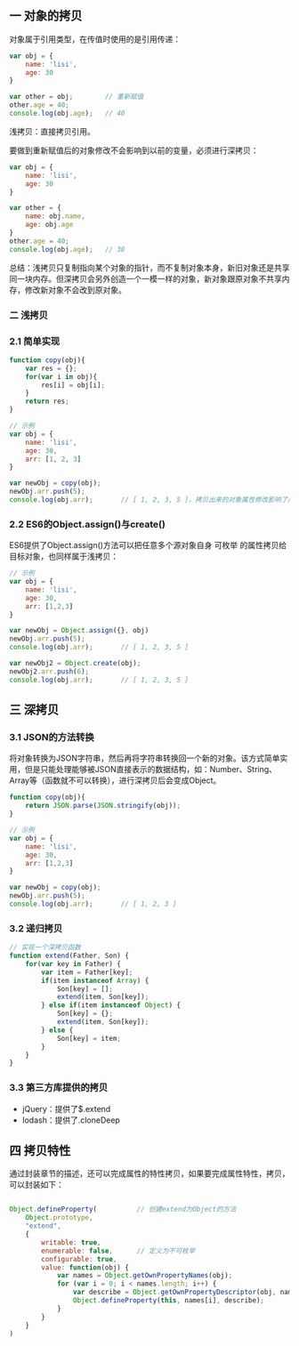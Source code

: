 ## 一 对象的拷贝

对象属于引用类型，在传值时使用的是引用传递：
```js
var obj = {
    name: 'lisi',
    age: 30
}

var other = obj;        // 重新赋值
other.age = 40;
console.log(obj.age);   // 40
```

浅拷贝：直接拷贝引用。  

要做到重新赋值后的对象修改不会影响到以前的变量，必须进行深拷贝：
```js
var obj = {
    name: 'lisi',
    age: 30
}

var other = {
    name: obj.name,
    age: obj.age
}
other.age = 40;
console.log(obj.age);   // 30
```

总结：浅拷贝只复制指向某个对象的指针，而不复制对象本身，新旧对象还是共享同一块内存。但深拷贝会另外创造一个一模一样的对象，新对象跟原对象不共享内存，修改新对象不会改到原对象。

### 二 浅拷贝

### 2.1 简单实现
```js
function copy(obj){
    var res = {};
    for(var i in obj){
        res[i] = obj[i];
    }
    return res;
}

// 示例
var obj = {
    name: 'lisi',
    age: 30,
    arr: [1, 2, 3]
}

var newObj = copy(obj);
newObj.arr.push(5);
console.log(obj.arr);       // [ 1, 2, 3, 5 ]，拷贝出来的对象属性修改影响了原对象
```

### 2.2 ES6的Object.assign()与create()

ES6提供了Object.assign()方法可以把任意多个源对象自身 可枚举 的属性拷贝给目标对象，也同样属于浅拷贝：
```js
// 示例
var obj = {
    name: 'lisi',
    age: 30,
    arr: [1,2,3]
}

var newObj = Object.assign({}, obj)
newObj.arr.push(5);
console.log(obj.arr);       // [ 1, 2, 3, 5 ]

var newObj2 = Object.create(obj);
newObj2.arr.push(6);
console.log(obj.arr);       // [ 1, 2, 3, 5 ]
```


## 三 深拷贝

### 3.1 JSON的方法转换

将对象转换为JSON字符串，然后再将字符串转换回一个新的对象。该方式简单实用，但是只能处理能够被JSON直接表示的数据结构，如：Number、String、Array等（函数就不可以转换），进行深拷贝后会变成Object。  

```js
function copy(obj){
    return JSON.parse(JSON.stringify(obj));
}

// 示例
var obj = {
    name: 'lisi',
    age: 30,
    arr: [1,2,3]
}

var newObj = copy(obj);
newObj.arr.push(5);
console.log(obj.arr);       // [ 1, 2, 3 ]
```

### 3.2 递归拷贝

```js
// 实现一个深拷贝函数
function extend(Father, Son) {
    for(var key in Father) {
        var item = Father[key];
        if(item instanceof Array) {
            Son[key] = [];
            extend(item, Son[key]);
        } else if(item instanceof Object) {
            Son[key] = {};
            extend(item, Son[key]);
        } else {
            Son[key] = item;
        }
    }
}
```

### 3.3 第三方库提供的拷贝

- jQuery：提供了$.extend
- lodash：提供了.cloneDeep

## 四 拷贝特性

通过封装章节的描述，还可以完成属性的特性拷贝，如果要完成属性特性，拷贝，可以封装如下：
```js

Object.defineProperty(          // 创建extend为Object的方法
    Object.prototype,
    "extend",
    {
        writable: true,
        enumerable: false,      // 定义为不可枚举
        configurable: true,
        value: function(obj) {
            var names = Object.getOwnPropertyNames(obj);
            for (var i = 0; i < names.length; i++) {
                var describe = Object.getOwnPropertyDescriptor(obj, names[i]);
                Object.defineProperty(this, names[i], describe);
            }
        }
    }
)
```
